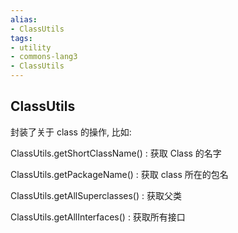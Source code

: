 ```yaml
---
alias: 
- ClassUtils
tags: 
- utility 
- commons-lang3 
- ClassUtils
---
```


## ClassUtils


封装了关于 class 的操作, 比如:


ClassUtils.getShortClassName() : 获取 Class 的名字

ClassUtils.getPackageName() : 获取 class 所在的包名

ClassUtils.getAllSuperclasses() : 获取父类

ClassUtils.getAllInterfaces() : 获取所有接口
